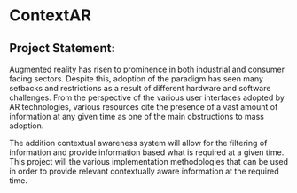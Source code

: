 # ContextAR
## Project Statement:
Augmented reality has risen to prominence in both industrial and consumer facing sectors. Despite this, adoption of the paradigm has seen many setbacks and restrictions as a result of different hardware and software challenges. From the perspective of the various user interfaces adopted by AR technologies, various resources cite the presence of a vast amount of information at any given time as one of the main obstructions to mass adoption.

The addition contextual awareness system will allow for the filtering of information and provide information based what is required at a given time. This project will the various implementation methodologies that can be used in order to provide relevant contextually aware information at the required time.
